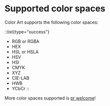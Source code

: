 # Supported color spaces

Color Art supports the following color spaces:

::list{type="success"}
- RGB or RGBA
- HEX
- HSL or HSLA
- HSV
- HSI
- CMYK
- XYZ
- CIE-LAB
- HWB
- YCbCr
::

More color spaces supported is [pr welcome](https://github.com/JiatLn/color-art/pulls)!
